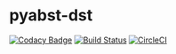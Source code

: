 # pyabst-dst

[![Codacy Badge](https://api.codacy.com/project/badge/Grade/8f4f4b4626dc474e89df3fb2f0007c26)](https://app.codacy.com/gh/Bonifase/pyabst-dst?utm_source=github.com&utm_medium=referral&utm_content=Bonifase/pyabst-dst&utm_campaign=Badge_Grade_Settings)
[![Build Status](https://app.travis-ci.com/Bonifase/pyabst-dst.svg?branch=main)](https://app.travis-ci.com/Bonifase/pyabst-dst) [![CircleCI](https://dl.circleci.com/status-badge/img/gh/Bonifase/pyabst-dst/tree/main.svg?style=svg)](https://dl.circleci.com/status-badge/redirect/gh/Bonifase/pyabst-dst/tree/main)
